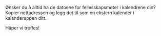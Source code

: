 Ønsker du å alltid ha de datoene for fellesskapsmøter i kalendrene din? Kopier nettadressen og legg det til som en ekstern kalender i kalenderappen ditt.

Håper vi treffes!
